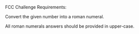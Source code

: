 FCC Challenge Requirements:

Convert the given number into a roman numeral.

All roman numerals answers should be provided in upper-case.